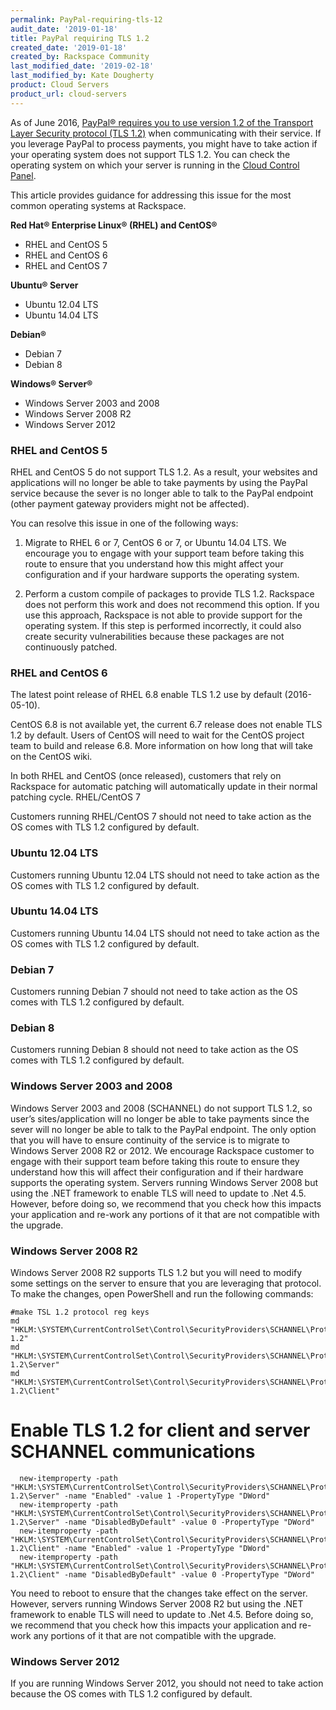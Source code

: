 ```yaml
---
permalink: PayPal-requiring-tls-12
audit_date: '2019-01-18'
title: PayPal requiring TLS 1.2
created_date: '2019-01-18'
created_by: Rackspace Community
last_modified_date: '2019-02-18'
last_modified_by: Kate Dougherty
product: Cloud Servers
product_url: cloud-servers
---
```

As of June 2016, [PayPal&reg; requires you to use version 1.2 of the Transport
Layer Security protocol (TLS 1.2)](https://www.paypal.com/us/smarthelp/article/why-do-i-need-to-upgrade-my-system-to-tls-1.2-faq3898) when communicating with
their service. If you leverage PayPal to process payments, you might have to
take action if your operating system does not support TLS 1.2. You can check
the operating system on which your server is running in the [Cloud Control
Panel](https://login.rackspace.com).

This article provides guidance for addressing this issue for the most common
operating systems at Rackspace.

**Red Hat&reg; Enterprise Linux&reg; (RHEL) and CentOS&reg;**

* RHEL and CentOS 5
* RHEL and CentOS 6
* RHEL and CentOS 7

**Ubuntu&reg; Server**

* Ubuntu 12.04 LTS
* Ubuntu 14.04 LTS

**Debian&reg;**

* Debian 7
* Debian 8

**Windows&reg; Server&reg;**

* Windows Server 2003 and 2008
* Windows Server 2008 R2
* Windows Server 2012

### RHEL and CentOS 5

RHEL and CentOS 5 do not support TLS 1.2. As a result, your websites and applications will no longer be able to take payments by using the PayPal service because the sever is no longer able to talk to the PayPal endpoint (other payment gateway providers might not be affected).

You can resolve this issue in one of the following ways:

1. Migrate to RHEL 6 or 7, CentOS 6 or 7, or Ubuntu 14.04 LTS. We encourage
   you to engage with your support team before taking this route to ensure
   that you understand how this might affect your configuration and if your
   hardware supports the operating system.

2. Perform a custom compile of packages to provide TLS 1.2. Rackspace does not perform this work and does not recommend this option. If you use this approach, Rackspace is not able to provide support for the operating system. If this step is performed incorrectly, it could also create security vulnerabilities because these packages are not continuously patched.

### RHEL and CentOS 6

The latest point release of RHEL 6.8 enable TLS 1.2 use by default (2016-05-10).

CentOS 6.8 is not available yet, the current 6.7 release does not enable TLS 1.2 by default. Users of CentOS will need to wait for the CentOS project team to build and release 6.8. More information on how long that will take on the CentOS wiki.

In both RHEL and CentOS (once released), customers that rely on Rackspace for automatic patching will automatically update in their normal patching cycle.
RHEL/CentOS 7

Customers running RHEL/CentOS 7 should not need to take action as the OS comes with TLS 1.2 configured by default.

### Ubuntu 12.04 LTS

Customers running Ubuntu 12.04 LTS should not need to take action as the OS comes with TLS 1.2 configured by default.

### Ubuntu 14.04 LTS

Customers running Ubuntu 14.04 LTS should not need to take action as the OS comes with TLS 1.2 configured by default.

### Debian 7

Customers running Debian 7 should not need to take action as the OS comes with TLS 1.2 configured by default.

### Debian 8

Customers running Debian 8 should not need to take action as the OS comes with TLS 1.2 configured by default.

### Windows Server 2003 and 2008

Windows Server 2003 and 2008 (SCHANNEL) do not support TLS 1.2, so user’s sites/application will no longer be able to take payments since the sever will no longer be able to talk to the PayPal endpoint. The only option that you will have to ensure continuity of the service is to migrate to Windows Server 2008 R2 or 2012. We encourage Rackspace customer to engage with their support team before taking this route to ensure they understand how this will affect their configuration and if their hardware supports the operating system.
Servers running Windows Server 2008 but using the .NET framework to enable TLS will need to update to .Net 4.5. However, before doing so, we recommend that you check how this impacts your application and re-work any portions of it that are not compatible with the upgrade.

### Windows Server 2008 R2

Windows Server 2008 R2 supports TLS 1.2 but you will need to modify some settings on the server to ensure that you are leveraging that protocol. To make the changes, open PowerShell and run the following commands:

    #make TSL 1.2 protocol reg keys
    md "HKLM:\SYSTEM\CurrentControlSet\Control\SecurityProviders\SCHANNEL\Protocols\TLS 1.2"
    md "HKLM:\SYSTEM\CurrentControlSet\Control\SecurityProviders\SCHANNEL\Protocols\TLS 1.2\Server"
    md "HKLM:\SYSTEM\CurrentControlSet\Control\SecurityProviders\SCHANNEL\Protocols\TLS 1.2\Client"

# Enable TLS 1.2 for client and server SCHANNEL communications

      new-itemproperty -path     "HKLM:\SYSTEM\CurrentControlSet\Control\SecurityProviders\SCHANNEL\Protocols\TLS 1.2\Server" -name "Enabled" -value 1 -PropertyType "DWord"
      new-itemproperty -path "HKLM:\SYSTEM\CurrentControlSet\Control\SecurityProviders\SCHANNEL\Protocols\TLS 1.2\Server" -name "DisabledByDefault" -value 0 -PropertyType "DWord"
      new-itemproperty -path "HKLM:\SYSTEM\CurrentControlSet\Control\SecurityProviders\SCHANNEL\Protocols\TLS 1.2\Client" -name "Enabled" -value 1 -PropertyType "DWord"
      new-itemproperty -path "HKLM:\SYSTEM\CurrentControlSet\Control\SecurityProviders\SCHANNEL\Protocols\TLS 1.2\Client" -name "DisabledByDefault" -value 0 -PropertyType "DWord"

You need to reboot to ensure that the changes take effect on the server.
However, servers running Windows Server 2008 R2 but using the .NET framework to enable TLS will need to update to .Net 4.5. Before doing so, we recommend that you check how this impacts your application and re-work any portions of it that are not compatible with the upgrade.

### Windows Server 2012

If you are running Windows Server 2012, you should not need to take action because the OS comes with TLS 1.2 configured by default.
